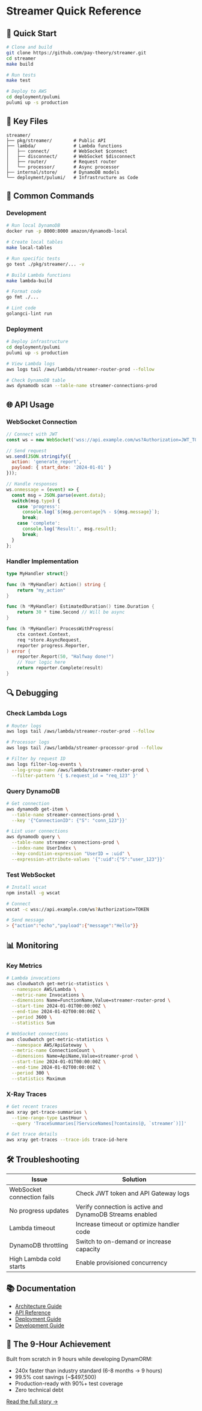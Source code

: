 # Streamer Quick Reference

## 🚀 Quick Start

```bash
# Clone and build
git clone https://github.com/pay-theory/streamer.git
cd streamer
make build

# Run tests
make test

# Deploy to AWS
cd deployment/pulumi
pulumi up -s production
```

## 📁 Key Files

```
streamer/
├── pkg/streamer/        # Public API
├── lambda/              # Lambda functions
│   ├── connect/         # WebSocket $connect
│   ├── disconnect/      # WebSocket $disconnect
│   ├── router/          # Request router
│   └── processor/       # Async processor
├── internal/store/      # DynamoDB models
└── deployment/pulumi/   # Infrastructure as Code
```

## 🔧 Common Commands

### Development

```bash
# Run local DynamoDB
docker run -p 8000:8000 amazon/dynamodb-local

# Create local tables
make local-tables

# Run specific tests
go test ./pkg/streamer/... -v

# Build Lambda functions
make lambda-build

# Format code
go fmt ./...

# Lint code
golangci-lint run
```

### Deployment

```bash
# Deploy infrastructure
cd deployment/pulumi
pulumi up -s production

# View Lambda logs
aws logs tail /aws/lambda/streamer-router-prod --follow

# Check DynamoDB table
aws dynamodb scan --table-name streamer-connections-prod
```

## 🌐 API Usage

### WebSocket Connection

```javascript
// Connect with JWT
const ws = new WebSocket('wss://api.example.com/ws?Authorization=JWT_TOKEN');

// Send request
ws.send(JSON.stringify({
  action: 'generate_report',
  payload: { start_date: '2024-01-01' }
}));

// Handle responses
ws.onmessage = (event) => {
  const msg = JSON.parse(event.data);
  switch(msg.type) {
    case 'progress':
      console.log(`${msg.percentage}% - ${msg.message}`);
      break;
    case 'complete':
      console.log('Result:', msg.result);
      break;
  }
};
```

### Handler Implementation

```go
type MyHandler struct{}

func (h *MyHandler) Action() string {
    return "my_action"
}

func (h *MyHandler) EstimatedDuration() time.Duration {
    return 30 * time.Second // Will be async
}

func (h *MyHandler) ProcessWithProgress(
    ctx context.Context,
    req *store.AsyncRequest,
    reporter progress.Reporter,
) error {
    reporter.Report(50, "Halfway done!")
    // Your logic here
    return reporter.Complete(result)
}
```

## 🔍 Debugging

### Check Lambda Logs

```bash
# Router logs
aws logs tail /aws/lambda/streamer-router-prod --follow

# Processor logs  
aws logs tail /aws/lambda/streamer-processor-prod --follow

# Filter by request ID
aws logs filter-log-events \
  --log-group-name /aws/lambda/streamer-router-prod \
  --filter-pattern '{ $.request_id = "req_123" }'
```

### Query DynamoDB

```bash
# Get connection
aws dynamodb get-item \
  --table-name streamer-connections-prod \
  --key '{"ConnectionID": {"S": "conn_123"}}'

# List user connections
aws dynamodb query \
  --table-name streamer-connections-prod \
  --index-name UserIndex \
  --key-condition-expression "UserID = :uid" \
  --expression-attribute-values '{":uid":{"S":"user_123"}}'
```

### Test WebSocket

```bash
# Install wscat
npm install -g wscat

# Connect
wscat -c wss://api.example.com/ws?Authorization=TOKEN

# Send message
> {"action":"echo","payload":{"message":"Hello"}}
```

## 📊 Monitoring

### Key Metrics

```bash
# Lambda invocations
aws cloudwatch get-metric-statistics \
  --namespace AWS/Lambda \
  --metric-name Invocations \
  --dimensions Name=FunctionName,Value=streamer-router-prod \
  --start-time 2024-01-01T00:00:00Z \
  --end-time 2024-01-02T00:00:00Z \
  --period 3600 \
  --statistics Sum

# WebSocket connections
aws cloudwatch get-metric-statistics \
  --namespace AWS/ApiGateway \
  --metric-name ConnectionCount \
  --dimensions Name=ApiName,Value=streamer-prod \
  --start-time 2024-01-01T00:00:00Z \
  --end-time 2024-01-02T00:00:00Z \
  --period 300 \
  --statistics Maximum
```

### X-Ray Traces

```bash
# Get recent traces
aws xray get-trace-summaries \
  --time-range-type LastHour \
  --query 'TraceSummaries[?ServiceNames[?contains(@, `streamer`)]]'

# Get trace details
aws xray get-traces --trace-ids trace-id-here
```

## 🛠️ Troubleshooting

| Issue | Solution |
|-------|----------|
| WebSocket connection fails | Check JWT token and API Gateway logs |
| No progress updates | Verify connection is active and DynamoDB Streams enabled |
| Lambda timeout | Increase timeout or optimize handler code |
| DynamoDB throttling | Switch to on-demand or increase capacity |
| High Lambda cold starts | Enable provisioned concurrency |

## 📚 Documentation

- [Architecture Guide](docs/ARCHITECTURE.md)
- [API Reference](docs/api/websocket-api.md)  
- [Deployment Guide](docs/deployment/README.md)
- [Development Guide](docs/guides/development.md)

## 🎯 The 9-Hour Achievement

Built from scratch in 9 hours while developing DynamORM:
- 240x faster than industry standard (6-8 months → 9 hours)
- 99.5% cost savings (~$497,500)
- Production-ready with 90%+ test coverage
- Zero technical debt

[Read the full story →](docs/development/achievement/STREAMER_100_PERCENT_COMPLETE.md)